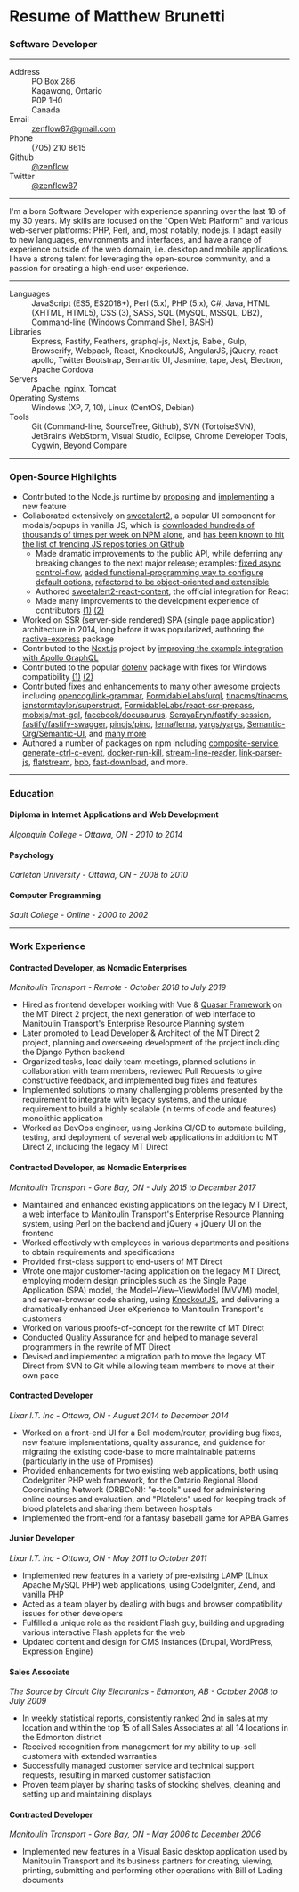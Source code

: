 # Resume of Matthew Brunetti
### Software Developer

---

<dl>
  <dt>Address</dt>
  <dd>PO Box 286<br>Kagawong, Ontario<br>P0P 1H0<br>Canada</dd>
  <dt>Email</dt>
  <dd><a href="mailto:zenflow87@gmail.com">zenflow87@gmail.com</a></dd>
  <dt>Phone</dt>
  <dd>(705) 210 8615</dd>
  <dt>Github</dt>
  <dd><a href="https://github.com/zenflow">@zenflow</a></dd>
  <dt>Twitter</dt>
  <dd><a href="https://twitter.com/zenflow87">@zenflow87</a></dd>
</dl>

---

I'm a born Software Developer with experience spanning over the last 18 of my 30 years. My skills are focused on the "Open Web Platform" and various web-server platforms: PHP, Perl, and, most notably, node.js. I adapt easily to new languages, environments and interfaces, and have a range of experience outside of the web domain, i.e. desktop and mobile applications. I have a strong talent for leveraging the open-source community, and a passion for creating a high-end user experience.

---

<dl>
  <dt>Languages</dt>
  <dd>JavaScript (ES5, ES2018+), Perl (5.x), PHP (5.x), C#, Java, HTML (XHTML, HTML5), CSS (3), SASS, SQL (MySQL, MSSQL, DB2), Command-line (Windows Command Shell, BASH)</dd>
  <dt>Libraries</dt>
  <dd>Express, Fastify, Feathers, graphql-js, Next.js, Babel, Gulp, Browserify, Webpack, React, KnockoutJS, AngularJS, jQuery, react-apollo, Twitter Bootstrap, Semantic UI, Jasmine, tape, Jest, Electron, Apache Cordova</dd>
  <dt>Servers</dt>
  <dd>Apache, nginx, Tomcat</dd>
  <dt>Operating Systems</dt>
  <dd>Windows (XP, 7, 10), Linux (CentOS, Debian)</dd>
  <dt>Tools</dt>
  <dd>Git (Command-line, SourceTree, Github), SVN (TortoiseSVN), JetBrains WebStorm, Visual Studio, Eclipse, Chrome Developer Tools, Cygwin, Beyond Compare</dd>
</dl>

---

### Open-Source Highlights

- Contributed to the Node.js runtime by [proposing](https://github.com/nodejs/node/issues/35288) and [implementing](https://github.com/nodejs/node/pull/35369) a new feature
- Collaborated extensively on [sweetalert2](https://github.com/sweetalert2/sweetalert2), a popular UI component for modals/popups in vanilla JS, which is [downloaded hundreds of thousands of times per week on NPM alone](https://www.npmjs.com/package/sweetalert2), and [has been known to hit the list of trending JS repositories on Github](https://github.com/sweetalert2/sweetalert2/issues?q=is%3Aissue+trending)
  - Made dramatic improvements to the public API, while deferring any breaking changes to the next major release; examples: [fixed async control-flow](https://github.com/sweetalert2/sweetalert2/issues/485), [added functional-programming way to configure default options](https://github.com/sweetalert2/sweetalert2/pull/1023), [refactored to be object-oriented and extensible](https://github.com/sweetalert2/sweetalert2/issues/1007)
  - Authored [sweetalert2-react-content](https://github.com/sweetalert2/sweetalert2-react-content), the official integration for React
  - Made many improvements to the development experience of contributors [(1)](https://github.com/sweetalert2/sweetalert2/issues/820) [(2)](https://github.com/sweetalert2/sweetalert2/issues/821)
- Worked on SSR (server-side rendered) SPA (single page application) architecture in 2014, long before it was popularized, authoring the [ractive-express](https://github.com/zenflow/ractive-express#readme) package
- Contributed to the [Next.js](https://github.com/zeit/next.js) project by [improving the example integration with Apollo GraphQL](https://github.com/zeit/next.js/pull/5241)
- Contributed to the popular [dotenv](https://www.npmjs.com/package/dotenv) package with fixes for Windows compatibility [(1)](https://github.com/motdotla/dotenv/pull/278) [(2)](https://github.com/motdotla/dotenv/pull/307)
- Contributed fixes and enhancements to many other awesome projects including
  [opencog/link-grammar](https://github.com/opencog/link-grammar),
  [FormidableLabs/urql](https://github.com/FormidableLabs/urql),
  [tinacms/tinacms](https://github.com/tinacms/tinacms),
  [ianstormtaylor/superstruct](https://github.com/ianstormtaylor/superstruct),
  [FormidableLabs/react-ssr-prepass](https://github.com/FormidableLabs/react-ssr-prepass),
  [mobxjs/mst-gql](https://github.com/mobxjs/mst-gql),
  [facebook/docusaurus](https://github.com/facebook/docusaurus),
  [SerayaEryn/fastify-session](https://github.com/SerayaEryn/fastify-session),
  [fastify/fastify-swagger](https://github.com/fastify/fastify-swagger),
  [pinojs/pino](https://github.com/pinojs/pino),
  [lerna/lerna](https://github.com/lerna/lerna),
  [yargs/yargs](https://github.com/yargs/yargs),
  [Semantic-Org/Semantic-UI](https://github.com/Semantic-Org/Semantic-UI),
  and [many more](https://github.com/pulls?q=is%3Apr+author%3Azenflow+is%3Amerged)
- Authored a number of packages on npm including
  [composite-service](https://www.npmjs.com/package/composite-service),
  [generate-ctrl-c-event](https://www.npmjs.com/package/generate-ctrl-c-event),
  [docker-run-kill](https://www.npmjs.com/package/docker-run-kill),
  [stream-line-reader](https://www.npmjs.com/package/stream-line-reader),
  [link-parser-js](https://www.npmjs.com/package/link-parser-js),
  [flatstream](https://www.npmjs.com/package/flatstream),
  [bpb](https://www.npmjs.com/package/bpb),
  [fast-download](https://www.npmjs.com/package/fast-download),
  and more.

---

### Education

#### Diploma in Internet Applications and Web Development
*Algonquin College - Ottawa, ON - 2010 to 2014*

#### Psychology
*Carleton University - Ottawa, ON - 2008 to 2010*

#### Computer Programming
*Sault College - Online - 2000 to 2002*

---

### Work Experience

#### Contracted Developer, as Nomadic Enterprises
*Manitoulin Transport - Remote - October 2018 to July 2019*

- Hired as frontend developer working with Vue & [Quasar Framework](https://quasar.dev/) on the MT Direct 2 project,
  the next generation of web interface to Manitoulin Transport's Enterprise Resource Planning system
- Later promoted to Lead Developer & Architect of the MT Direct 2 project,
  planning and overseeing development of the project including the Django Python backend
- Organized tasks, lead daily team meetings, planned solutions in collaboration with team members, reviewed Pull Requests to give constructive feedback, and implemented bug fixes and features 
- Implemented solutions to many challenging problems presented by the requirement to integrate with legacy systems, and the unique requirement to build a highly scalable (in terms of code and features) monolithic application
- Worked as DevOps engineer, using Jenkins CI/CD to automate building, testing, and deployment of several web applications in addition to MT Direct 2, including the legacy MT Direct

#### Contracted Developer, as Nomadic Enterprises
*Manitoulin Transport - Gore Bay, ON - July 2015 to December 2017*

- Maintained and enhanced existing applications on the legacy MT Direct,
  a web interface to Manitoulin Transport's Enterprise Resource Planning system,
  using Perl on the backend and jQuery + jQuery UI on the frontend
- Worked effectively with employees in various departments and positions to obtain requirements and specifications
- Provided first-class support to end-users of MT Direct
- Wrote one major customer-facing application on the legacy MT Direct, employing modern design principles such as the Single Page Application (SPA) model, the Model–View–ViewModel (MVVM) model, and server-browser code sharing, using [KnockoutJS](https://knockoutjs.com/), and delivering a dramatically enhanced User eXperience to Manitoulin Transport's customers
- Worked on various proofs-of-concept for the rewrite of MT Direct
- Conducted Quality Assurance for and helped to manage several programmers in the rewrite of MT Direct
- Devised and implemented a migration path to move the legacy MT Direct from SVN to Git while allowing team members to move at their own pace

#### Contracted Developer
*Lixar I.T. Inc - Ottawa, ON - August 2014 to December 2014*

- Worked on a front-end UI for a Bell modem/router, providing bug fixes, new feature implementations, quality assurance,
  and guidance for migrating the existing code-base to more maintainable patterns (particularly in the use of Promises)
- Provided enhancements for two existing web applications, both using CodeIgniter PHP web framework,
  for the Ontario Regional Blood Coordinating Network (ORBCoN):
  "e-tools" used for administering online courses and evaluation,
  and "Platelets" used for keeping track of blood platelets and sharing them between hospitals
- Implemented the front-end for a fantasy baseball game for APBA Games

#### Junior Developer
*Lixar I.T. Inc - Ottawa, ON - May 2011 to October 2011*

- Implemented new features in a variety of pre-existing LAMP (Linux Apache MySQL PHP) web applications, using CodeIgniter, Zend, and vanilla PHP
- Acted as a team player by dealing with bugs and browser compatibility issues for other developers
- Fulfilled a unique role as the resident Flash guy, building and upgrading various interactive Flash applets for the web
- Updated content and design for CMS instances (Drupal, WordPress, Expression Engine)

#### Sales Associate
*The Source by Circuit City Electronics - Edmonton, AB - October 2008 to July 2009*

- In weekly statistical reports, consistently ranked 2nd in sales at my location and within the top 15 of all Sales Associates at all 14 locations in the Edmonton district
- Received recognition from management for my ability to up-sell customers with extended warranties
- Successfully managed customer service and technical support requests, resulting in marked customer satisfaction
- Proven team player by sharing tasks of stocking shelves, cleaning and setting up and maintaining displays

#### Contracted Developer
*Manitoulin Transport - Gore Bay, ON - May 2006 to December 2006*
- Implemented new features in a Visual Basic desktop application used by Manitoulin Transport and its business partners for creating, viewing, printing, submitting and performing other operations with Bill of Lading documents

